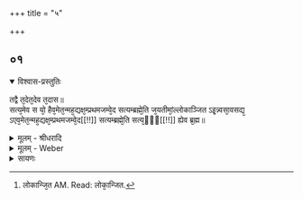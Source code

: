 +++
title = "५"

+++


## ०१


<details open><summary>विश्वास-प्रस्तुतिः</summary>

तद्वै त᳘देत᳘देव त᳘दास॥  
सत्य᳘मेव स यो᳘ हैव᳘मेत᳘न्मह᳘द्यक्ष᳘म्प्रथमजम्वे᳘द सत्यम्ब्रह्मे᳘ति ज᳘यतीमां᳘ल्लोकाञ्जित ऽइ᳘न्न्वसा᳘वसद्य᳘ ऽएव᳘मेत᳘न्मह᳘द्यक्ष᳘म्प्रथमजम्वे᳘द[[!!]] सत्यम्ब्रह्मे᳘ति सत्य᳘ᳫँ᳘[[!!]] ह्येव ब्र᳘ह्म॥
</details>

<details><summary>मूलम् - श्रीधरादि</summary>

तद्वै त᳘देत᳘देव त᳘दास॥  
सत्य᳘मेव स यो᳘ हैव᳘मेत᳘न्मह᳘द्यक्ष᳘म्प्रथमजम्वे᳘द सत्यम्ब्रह्मे᳘ति ज᳘यतीमां᳘ल्लोकाञ्जित ऽइ᳘न्न्वसा᳘वसद्य᳘ ऽएव᳘मेत᳘न्मह᳘द्यक्ष᳘म्प्रथमजम्वे᳘द[[!!]] सत्यम्ब्रह्मे᳘ति सत्य᳘ᳫँ᳘[[!!]] ह्येव ब्र᳘ह्म॥
</details>

<details><summary>मूलम् - Weber</summary>

तद्वै त᳘देत᳘देव त᳘दास॥  
सत्य᳘मेव स यो᳘ हैव᳘मेत᳘न्मह᳘द्यक्ष᳘म् प्रथमजं वे᳘द सत्यम् ब्रह्मे᳘ति ज᳘यतीमां᳘लोकान्जित [^wbr_1] इन्न्व᳘सा᳘वसद्य᳘ एव᳘मेत᳘न्मह᳘द्यक्ष᳘म् प्रथमजं वे᳘द सत्यम् ब्रह्मे᳘ति सॗत्यᳫं ह्येव ब्र᳘ह्म॥  

[^wbr_1]: लोकान्जि᳘त AM. Read: लोका᳘न्जित.
</details>

<details><summary>सायणः</summary>

…
</details>

